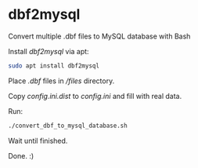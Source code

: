 # dbf2mysql
Convert multiple .dbf files to MySQL database with Bash

Install *dbf2mysql* via apt:
```bash
sudo apt install dbf2mysql
```
Place *.dbf* files in */files* directory.

Copy *config.ini.dist* to *config.ini* and fill with real data.

Run:

```bash
./convert_dbf_to_mysql_database.sh
```

Wait until finished.

Done. :) 
